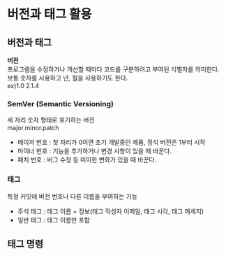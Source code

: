 # 버전과 태그 활용
## 버전과 태그
**버전**<br>
프로그램을 수정하거나 개선할 때마다 코드를 구분하려고 부여된 식별자를 의미한다.<br>
보통 숫자를 사용하고 년, 월을 사용하기도 한다.<br>
ex)1.0   2.1.4
### SemVer (Semantic Versioning)
세 자리 숫자 형태로 표기하는 버전<br>
major.minor.patch
- 메이저 번호 : 첫 자리가 0이면 초기 개발중인 제품, 정식 버전은 1부터 시작
- 마이너 번호 : 기능을 추가하거나 변경 사항이 있을 때 바꾼다.
- 패치 번호 : 버그 수정 등 미미한 변화가 있을 때 바꾼다.
### 태그
특정 커밋에 버전 번호나 다른 이름을 부여하는 기능<br>
- 주석 태그 : 태그 이름 + 정보(태그 작성자 이메일, 태그 시각, 태그 메세지)
- 일반 태그 : 태그 이름만 포함
## 태그 명령
